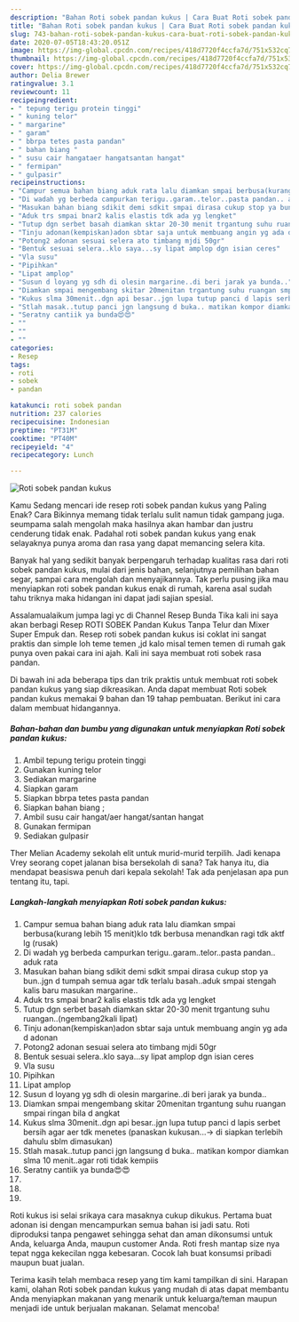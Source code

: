 ```yaml
---
description: "Bahan Roti sobek pandan kukus | Cara Buat Roti sobek pandan kukus Yang Enak dan Simpel"
title: "Bahan Roti sobek pandan kukus | Cara Buat Roti sobek pandan kukus Yang Enak dan Simpel"
slug: 743-bahan-roti-sobek-pandan-kukus-cara-buat-roti-sobek-pandan-kukus-yang-enak-dan-simpel
date: 2020-07-05T18:43:20.051Z
image: https://img-global.cpcdn.com/recipes/418d7720f4ccfa7d/751x532cq70/roti-sobek-pandan-kukus-foto-resep-utama.jpg
thumbnail: https://img-global.cpcdn.com/recipes/418d7720f4ccfa7d/751x532cq70/roti-sobek-pandan-kukus-foto-resep-utama.jpg
cover: https://img-global.cpcdn.com/recipes/418d7720f4ccfa7d/751x532cq70/roti-sobek-pandan-kukus-foto-resep-utama.jpg
author: Delia Brewer
ratingvalue: 3.1
reviewcount: 11
recipeingredient:
- " tepung terigu protein tinggi"
- " kuning telor"
- " margarine"
- " garam"
- " bbrpa tetes pasta pandan"
- " bahan biang "
- " susu cair hangataer hangatsantan hangat"
- " fermipan"
- " gulpasir"
recipeinstructions:
- "Campur semua bahan biang aduk rata lalu diamkan smpai berbusa(kurang lebih 15 menit)klo tdk berbusa menandkan ragi tdk aktf lg (rusak)"
- "Di wadah yg berbeda campurkan terigu..garam..telor..pasta pandan.. aduk rata"
- "Masukan bahan biang sdikit demi sdkit smpai dirasa cukup stop ya bun..jgn d tumpah semua agar tdk terlalu basah..aduk smpai stengah kalis baru masukan margarine.."
- "Aduk trs smpai bnar2 kalis elastis tdk ada yg lengket"
- "Tutup dgn serbet basah diamkan sktar 20-30 menit trgantung suhu ruangan..(ngembang2kali lipat)"
- "Tinju adonan(kempiskan)adon sbtar saja untuk membuang angin yg ada d adonan"
- "Potong2 adonan sesuai selera ato timbang mjdi 50gr"
- "Bentuk sesuai selera..klo saya...sy lipat amplop dgn isian ceres"
- "Vla susu"
- "Pipihkan"
- "Lipat amplop"
- "Susun d loyang yg sdh di olesin margarine..di beri jarak ya bunda.."
- "Diamkan smpai mengembang skitar 20menitan trgantung suhu ruangan smpai ringan bila d angkat"
- "Kukus slma 30menit..dgn api besar..jgn lupa tutup panci d lapis serbet bersih agar aer tdk menetes (panaskan kukusan...-&gt; di siapkan terlebih dahulu sblm dimasukan)"
- "Stlah masak..tutup panci jgn langsung d buka.. matikan kompor diamkan slma 10 menit..agar roti tidak kempiis"
- "Seratny cantiik ya bunda😍😍"
- ""
- ""
- ""
categories:
- Resep
tags:
- roti
- sobek
- pandan

katakunci: roti sobek pandan 
nutrition: 237 calories
recipecuisine: Indonesian
preptime: "PT31M"
cooktime: "PT40M"
recipeyield: "4"
recipecategory: Lunch

---
```



![Roti sobek pandan kukus](https://img-global.cpcdn.com/recipes/418d7720f4ccfa7d/751x532cq70/roti-sobek-pandan-kukus-foto-resep-utama.jpg)

Kamu Sedang mencari ide resep roti sobek pandan kukus yang Paling Enak? Cara Bikinnya memang tidak terlalu sulit namun tidak gampang juga. seumpama salah mengolah maka hasilnya akan hambar dan justru cenderung tidak enak. Padahal roti sobek pandan kukus yang enak selayaknya punya aroma dan rasa yang dapat memancing selera kita.

Banyak hal yang sedikit banyak berpengaruh terhadap kualitas rasa dari roti sobek pandan kukus, mulai dari jenis bahan, selanjutnya pemilihan bahan segar, sampai cara mengolah dan menyajikannya. Tak perlu pusing jika mau menyiapkan roti sobek pandan kukus enak di rumah, karena asal sudah tahu triknya maka hidangan ini dapat jadi sajian spesial.

Assalamualaikum jumpa lagi yc di Channel Resep Bunda Tika kali ini saya akan berbagi Resep ROTI SOBEK Pandan Kukus Tanpa Telur dan Mixer Super Empuk dan. Resep roti sobek pandan kukus isi coklat ini sangat praktis dan simple loh teme temen ,jd kalo misal temen temen di rumah gak punya oven pakai cara ini ajah. Kali ini saya membuat roti sobek rasa pandan.


Di bawah ini ada beberapa tips dan trik praktis untuk membuat roti sobek pandan kukus yang siap dikreasikan. Anda dapat membuat Roti sobek pandan kukus memakai 9 bahan dan 19 tahap pembuatan. Berikut ini cara dalam membuat hidangannya.

<!--inarticleads1-->

##### Bahan-bahan dan bumbu yang digunakan untuk menyiapkan Roti sobek pandan kukus:

1. Ambil  tepung terigu protein tinggi
1. Gunakan  kuning telor
1. Sediakan  margarine
1. Siapkan  garam
1. Siapkan  bbrpa tetes pasta pandan
1. Siapkan  bahan biang ;
1. Ambil  susu cair hangat/aer hangat/santan hangat
1. Gunakan  fermipan
1. Sediakan  gulpasir


Ther Melian Academy sekolah elit untuk murid-murid terpilih. Jadi kenapa Vrey seorang copet jalanan bisa bersekolah di sana? Tak hanya itu, dia mendapat beasiswa penuh dari kepala sekolah! Tak ada penjelasan apa pun tentang itu, tapi. 

<!--inarticleads2-->

##### Langkah-langkah menyiapkan Roti sobek pandan kukus:

1. Campur semua bahan biang aduk rata lalu diamkan smpai berbusa(kurang lebih 15 menit)klo tdk berbusa menandkan ragi tdk aktf lg (rusak)
1. Di wadah yg berbeda campurkan terigu..garam..telor..pasta pandan.. aduk rata
1. Masukan bahan biang sdikit demi sdkit smpai dirasa cukup stop ya bun..jgn d tumpah semua agar tdk terlalu basah..aduk smpai stengah kalis baru masukan margarine..
1. Aduk trs smpai bnar2 kalis elastis tdk ada yg lengket
1. Tutup dgn serbet basah diamkan sktar 20-30 menit trgantung suhu ruangan..(ngembang2kali lipat)
1. Tinju adonan(kempiskan)adon sbtar saja untuk membuang angin yg ada d adonan
1. Potong2 adonan sesuai selera ato timbang mjdi 50gr
1. Bentuk sesuai selera..klo saya...sy lipat amplop dgn isian ceres
1. Vla susu
1. Pipihkan
1. Lipat amplop
1. Susun d loyang yg sdh di olesin margarine..di beri jarak ya bunda..
1. Diamkan smpai mengembang skitar 20menitan trgantung suhu ruangan smpai ringan bila d angkat
1. Kukus slma 30menit..dgn api besar..jgn lupa tutup panci d lapis serbet bersih agar aer tdk menetes (panaskan kukusan...-&gt; di siapkan terlebih dahulu sblm dimasukan)
1. Stlah masak..tutup panci jgn langsung d buka.. matikan kompor diamkan slma 10 menit..agar roti tidak kempiis
1. Seratny cantiik ya bunda😍😍
1. 
1. 
1. 


Roti kukus isi selai srikaya cara masaknya cukup dikukus. Pertama buat adonan isi dengan mencampurkan semua bahan isi jadi satu. Roti diproduksi tanpa pengawet sehingga sehat dan aman dikonsumsi untuk Anda, keluarga Anda, maupun customer Anda. Roti fresh mantap size nya tepat ngga kekecilan ngga kebesaran. Cocok lah buat konsumsi pribadi maupun buat jualan. 

Terima kasih telah membaca resep yang tim kami tampilkan di sini. Harapan kami, olahan Roti sobek pandan kukus yang mudah di atas dapat membantu Anda menyiapkan makanan yang menarik untuk keluarga/teman maupun menjadi ide untuk berjualan makanan. Selamat mencoba!
